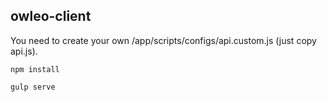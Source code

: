 ## owleo-client

You need to create your own /app/scripts/configs/api.custom.js (just copy api.js).

`npm install`

`gulp serve`
